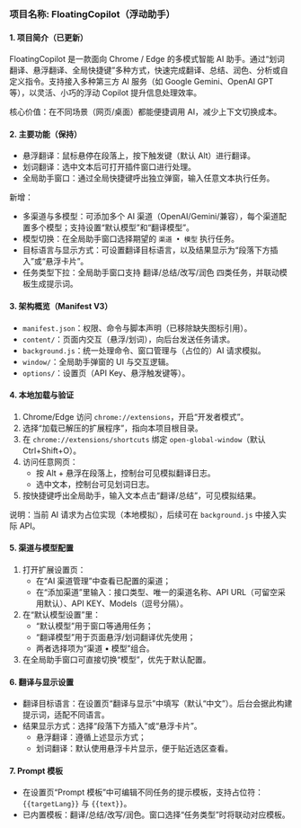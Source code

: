 ### 项目名称: FloatingCopilot（浮动助手）

#### 1. 项目简介（已更新）

FloatingCopilot 是一款面向 Chrome / Edge 的多模式智能 AI 助手。通过“划词翻译、悬浮翻译、全局快捷键”多种方式，快速完成翻译、总结、润色、分析或自定义指令。支持接入多种第三方 AI 服务（如 Google Gemini、OpenAI GPT 等），以灵活、小巧的浮动 Copilot 提升信息处理效率。

核心价值：在不同场景（网页/桌面）都能便捷调用 AI，减少上下文切换成本。

#### 2. 主要功能（保持）

- 悬浮翻译：鼠标悬停在段落上，按下触发键（默认 Alt）进行翻译。
- 划词翻译：选中文本后可打开插件窗口进行处理。
- 全局助手窗口：通过全局快捷键呼出独立弹窗，输入任意文本执行任务。

新增：
- 多渠道与多模型：可添加多个 AI 渠道（OpenAI/Gemini/兼容），每个渠道配置多个模型；支持设置“默认模型”和“翻译模型”。
- 模型切换：在全局助手窗口选择期望的 `渠道 • 模型` 执行任务。
- 目标语言与显示方式：可设置翻译目标语言，以及结果显示为“段落下方插入”或“悬浮卡片”。
- 任务类型下拉：全局助手窗口支持 翻译/总结/改写/润色 四类任务，并联动模板生成提示词。

#### 3. 架构概览（Manifest V3）

- `manifest.json`：权限、命令与脚本声明（已移除缺失图标引用）。
- `content/`：页面内交互（悬浮/划词），向后台发送任务请求。
- `background.js`：统一处理命令、窗口管理与（占位的）AI 请求模拟。
- `window/`：全局助手弹窗的 UI 与交互逻辑。
- `options/`：设置页（API Key、悬浮触发键等）。

#### 4. 本地加载与验证

1) Chrome/Edge 访问 `chrome://extensions`，开启“开发者模式”。
2) 选择“加载已解压的扩展程序”，指向本项目根目录。
3) 在 `chrome://extensions/shortcuts` 绑定 `open-global-window`（默认 Ctrl+Shift+O）。
4) 访问任意网页：
   - 按 Alt + 悬浮在段落上，控制台可见模拟翻译日志。
   - 选中文本，控制台可见划词日志。
5) 按快捷键呼出全局助手，输入文本点击“翻译/总结”，可见模拟结果。

说明：当前 AI 请求为占位实现（本地模拟），后续可在 `background.js` 中接入实际 API。

#### 5. 渠道与模型配置

1) 打开扩展设置页：
   - 在“AI 渠道管理”中查看已配置的渠道；
   - 在“添加渠道”里输入：接口类型、唯一的渠道名称、API URL（可留空采用默认）、API KEY、Models（逗号分隔）。
2) 在“默认模型设置”里：
   - “默认模型”用于窗口等通用任务；
   - “翻译模型”用于页面悬浮/划词翻译优先使用；
   - 两者选择项为“渠道 • 模型”组合。
3) 在全局助手窗口可直接切换“模型”，优先于默认配置。

#### 6. 翻译与显示设置

- 翻译目标语言：在设置页“翻译与显示”中填写（默认“中文”）。后台会据此构建提示词，适配不同语言。
- 结果显示方式：选择“段落下方插入”或“悬浮卡片”。
  - 悬浮翻译：遵循上述显示方式；
  - 划词翻译：默认使用悬浮卡片显示，便于贴近选区查看。

#### 7. Prompt 模板

- 在设置页“Prompt 模板”中可编辑不同任务的提示模板，支持占位符：`{{targetLang}}` 与 `{{text}}`。
- 已内置模板：翻译/总结/改写/润色。窗口选择“任务类型”时将联动对应模板。
